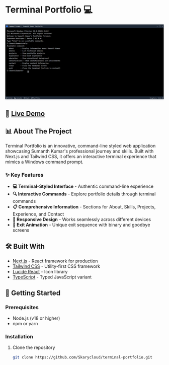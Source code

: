 # Terminal Portfolio 💻

![Terminal Portfolio Banner](https://github.com/Skarycloud/terminal-portfolio/blob/main/terminal-portfolio.png)

## 🔗 [Live Demo](https://terminal-portfolio-seven-kohl.vercel.app/)

## 📊 About The Project

Terminal Portfolio is an innovative, command-line styled web application showcasing Sumanth Kumar's professional journey and skills. Built with Next.js and Tailwind CSS, it offers an interactive terminal experience that mimics a Windows command prompt.

### ✨ Key Features

- **💻 Terminal-Styled Interface** - Authentic command-line experience
- **🔍 Interactive Commands** - Explore portfolio details through terminal commands
- **📋 Comprehensive Information** - Sections for About, Skills, Projects, Experience, and Contact
- **🎨 Responsive Design** - Works seamlessly across different devices
- **🚀 Exit Animation** - Unique exit sequence with binary and goodbye screens

## 🛠️ Built With

- [Next.js](https://nextjs.org/) - React framework for production
- [Tailwind CSS](https://tailwindcss.com/) - Utility-first CSS framework
- [Lucide React](https://lucide.dev/) - Icon library
- [TypeScript](https://www.typescriptlang.org/) - Typed JavaScript variant

## 🚀 Getting Started

### Prerequisites

- Node.js (v18 or higher)
- npm or yarn

### Installation

1. Clone the repository
   ```sh
   git clone https://github.com/Skarycloud/terminal-portfolio.git
